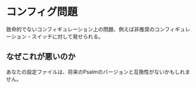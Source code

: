 # コンフィグ問題

致命的でないコンフィギュレーション上の問題、例えば非推奨のコンフィギュレーション・スイッチに対して発せられる。

## なぜこれが悪いのか

あなたの設定ファイルは、将来のPsalmのバージョンと互換性がないかもしれません。
